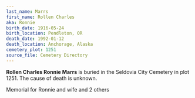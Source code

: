 ```yaml
---
last_name: Marrs
first_name: Rollen Charles
aka: Ronnie
birth_date: 1916-05-24
birth_location: Pendleton, OR
death_date: 1992-01-12
death_location: Anchorage, Alaska
cemetery_plot: 1251
source_file: Cemetery Directory
---
```

**Rollen Charles  Ronnie Marrs** is buried in the Seldovia City Cemetery in plot 1251.  The cause of death is unknown.



Memorial for Ronnie and wife and 2 others
